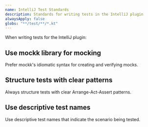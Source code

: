 ```yaml
---
name: IntelliJ Test Standards
description: Standards for writing tests in the IntelliJ plugin
alwaysApply: false
globs: "**/test/**/*.kt"
---
```


When writing tests for the IntelliJ plugin:

## Use mockk library for mocking

Prefer mockk's idiomatic syntax for creating and verifying mocks.

## Structure tests with clear patterns

Always structure tests with clear Arrange-Act-Assert patterns.

## Use descriptive test names

Use descriptive test names that indicate the scenario being tested.
